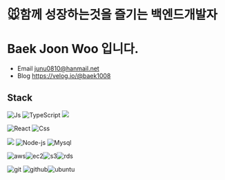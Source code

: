 
# 🐭함께 성장하는것을 즐기는 백엔드개발자
# Baek Joon Woo 입니다.
- Email 
junu0810@hanmail.net
- Blog
https://velog.io/@baek1008

## Stack
![Js](https://img.shields.io/badge/JavaScript-F7DF1E?style=flat-square&logo=JavaScript&logoColor=black) ![TypeScript](https://img.shields.io/badge/TypeScript-3178C6?style=flat-square&logo=TypeScript&logoColor=white)
<a href="#" target="_blank"><img src="https://img.shields.io/badge/Python-3776AB?style=flat&logo=Python&logoColor=yellow"/></a>

![React](https://img.shields.io/badge/React-61DAFB?style=flat-square&logo=React&logoColor=black) ![Css](https://img.shields.io/badge/CSS-1572B6?style=flat-square&logo=CSS3&logoColor=black) 

<img src="https://img.shields.io/badge/Django-092E20?style=flat-square&logo=Django&logoColor=white"/></a> ![Node-js](https://img.shields.io/badge/Node%20Js-339933?style=flat-square&logo=Node.Js&logoColor=black) ![Mysql](https://img.shields.io/badge/MySQL-4479A1?style=flat-square&logo=MySQL&logoColor=black)

<!-- ![express](https://img.shields.io/badge/Express-EEEEEE?style=flat-square&logo=Express&logoColor=black) 
![Sequelize](https://img.shields.io/badge/sequelize-52B0E7?style=flat-square&logo=sequelize&logoColor=black)
 -->


![aws](https://img.shields.io/badge/AWS-232F3E?style=flat-square&logo=AmazonAWS&logoColor=FF9900)![ec2](https://img.shields.io/badge/EC2-FF9900?style=flat-square&logo=AmazonEC2&logoColor=black)![s3](https://img.shields.io/badge/S3-569A31?style=flat-square&logo=AmazonS3&logoColor=black)![rds](https://img.shields.io/badge/RDS-0078D2?style=flat-square&logo=AmazonRDS&logoColor=black)

![git](https://img.shields.io/badge/Git-F05032?style=flat-square&logo=Git&logoColor=black) ![github](https://img.shields.io/badge/Github-181717?style=flat-square&logo=Github&logoColor=white)![ubuntu](https://img.shields.io/badge/Ubuntu-E95420?style=flat-square&logo=Ubuntu&logoColor=black) 



